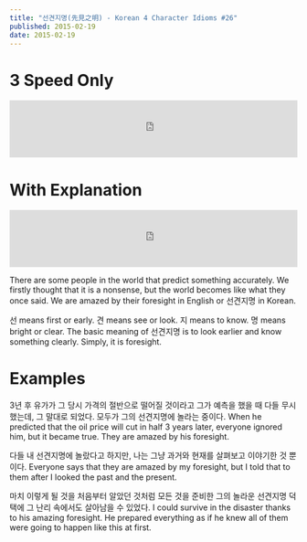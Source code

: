 ```yaml
---
title: "선견지명(先見之明) - Korean 4 Character Idioms #26"
published: 2015-02-19
date: 2015-02-19
---
```


#  3 Speed Only

<iframe id="audio_iframe" src="https://www.podbean.com/media/player/audio/postId/5496736?url=http%3A%2F%2Fwiseinit.podbean.com%2Fe%2F3-speed-edition-of-%25ec%2584%25a0%25ea%25b2%25ac%25ec%25a7%2580%25eb%25aa%2585%2F&amp;skin=4&amp;postId=5496736&amp;download=0&amp;share=1&amp;fonts=Helvetica&amp;auto=0" width="100%" height="100" frameborder="0" scrolling="no" data-name="pb-iframe-player"></iframe>

#  With Explanation

<iframe id="audio_iframe" src="https://www.podbean.com/media/player/au4qt-53dfa4/initByJs/1/auto/1?skin=4" width="100%" height="100" frameborder="0" scrolling="no"></iframe>

There are some people in the world that predict something accurately. We firstly thought that it is a nonsense, but the world becomes like what they once said. We are amazed by their foresight in English or 선견지명 in Korean.

선 means first or early. 견 means see or look. 지 means to know. 명 means bright or clear. The basic meaning of 선견지명 is to look earlier and know something clearly. Simply, it is foresight.

#  Examples

3년 후 유가가 그 당시 가격의 절반으로 떨어질 것이라고 그가 예측을 했을 때 다들 무시했는데, 그 말대로 되었다. 모두가 그의 선견지명에 놀라는 중이다.
When he predicted that the oil price will cut in half 3 years later, everyone ignored him, but it became true. They are amazed by his foresight.

다들 내 선견지명에 놀랐다고 하지만, 나는 그냥 과거와 현재를 살펴보고 이야기한 것 뿐이다.
Everyone says that they are amazed by my foresight, but I told that to them after I looked the past and the present.

마치 이렇게 될 것을 처음부터 알았던 것처럼 모든 것을 준비한 그의 놀라운 선견지명 덕택에 그 난리 속에서도 살아남을 수 있었다.
I could survive in the disaster thanks to his amazing foresight. He prepared everything as if he knew all of them were going to happen like this at first.